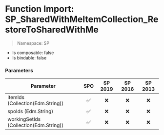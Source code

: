 # Function Import: SP_SharedWithMeItemCollection_RestoreToSharedWithMe

> Namespace: SP

- Is composable: false
- Is bindable: false

### Parameters

Parameter | SPO | SP 2019 | SP 2016 | SP 2013
----------|:---:|:-------:|:-------:|:-------:
itemIds (Collection(Edm.String)) | ✅ | ❌ | ❌ | ❌
spoIds (Edm.String) | ✅ | ❌ | ❌ | ❌
workingSetIds (Collection(Edm.String)) | ✅ | ❌ | ❌ | ❌
